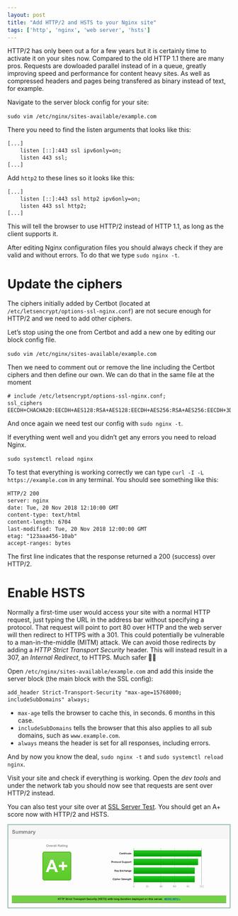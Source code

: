 ```yaml
---
layout: post
title: "Add HTTP/2 and HSTS to your Nginx site"
tags: ['http', 'nginx', 'web server', 'hsts']
---
```


HTTP/2 has only been out a for a few years but it is certainly time to activate it on your sites now. Compared to the
old HTTP 1.1 there are many pros. Requests are dowloaded parallel instead of in a queue, greatly improving speed and
performance for content heavy sites. As well as compressed headers and pages being transfered as binary instead of text,
for example.

Navigate to the server block config for your site:

`sudo vim /etc/nginx/sites-available/example.com`

There you need to find the listen arguments that looks like this:

```shell
[...]
    listen [::]:443 ssl ipv6only=on; 
    listen 443 ssl; 
[...]
```

Add `http2` to these lines so it looks like this:

```shell
[...]
    listen [::]:443 ssl http2 ipv6only=on; 
    listen 443 ssl http2; 
[...]
```

This will tell the browser to use HTTP/2 instead of HTTP 1.1, as long as the client supports it.

After editing Nginx configuration files you should always check if they are valid and without errors. To do that we
type `sudo nginx -t`.

# Update the ciphers
The ciphers initially added by Certbot (located at `/etc/letsencrypt/options-ssl-nginx.conf`) are not secure enough for
HTTP/2 and we need to add other ciphers.

Let’s stop using the one from Certbot and add a new one by editing our block config file.

`sudo vim /etc/nginx/sites-available/example.com`

Then we need to comment out or remove the line including the Certbot ciphers and then define our own. We can do that in
the same file at the moment

```shell
# include /etc/letsencrypt/options-ssl-nginx.conf;
ssl_ciphers EECDH+CHACHA20:EECDH+AES128:RSA+AES128:EECDH+AES256:RSA+AES256:EECDH+3DES:RSA+3DES:!MD5;
```

And once again we need test our config with `sudo nginx -t`.

If everything went well and you didn’t get any errors you need to reload Nginx.

`sudo systemctl reload nginx`

To test that everything is working correctly we can type `curl -I -L https://example.com` in any terminal. You should
see something like this:

```shell
HTTP/2 200
server: nginx
date: Tue, 20 Nov 2018 12:10:00 GMT
content-type: text/html
content-length: 6704
last-modified: Tue, 20 Nov 2018 12:00:00 GMT
etag: "123aaa456-10ab"
accept-ranges: bytes
```

The first line indicates that the response returned a 200 (success) over HTTP/2.

# Enable HSTS
Normally a first-time user would access your site with a normal HTTP request, just typing the URL in the address bar
without specifying a protocol. That request will point to port 80 over HTTP and the web server will then redirect to
HTTPS with a 301. This could potentially be vulnerable to a man-in-the-middle (MITM) attack. We can avoid those
redirects by adding a *HTTP Strict Transport Security* header. This will instead result in a 307, an *Internal
Redirect*, to HTTPS. Much safer 👊🏻

Open `/etc/nginx/sites-available/example.com` and add this inside the server block (the main block with the SSL config):

```
add_header Strict-Transport-Security "max-age=15768000; includeSubDomains" always;
```

* `max-age` tells the browser to cache this, in seconds. 6 months in this case.
* `includeSubDomains` tells  the browser that this also applies to all sub domains, such as `www.example.com`.
* `always` means the header is set for all responses, including errors.

And by now you know the deal, `sudo nginx -t` and `sudo systemctl reload nginx`.

Visit your site and check if everything is working. Open the *dev tools* and under the network tab you should now see
that requests are sent over HTTP/2 instead.

You can also test your site over at [SSL Server Test](https://ssllabs.com/ssltest/). You should get an A+ score now with
HTTP/2 and HSTS.

![SSL Server Test with A+ score](/assets/images/posts/ssl_server_test_a_plus.png)
